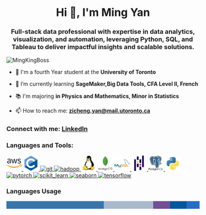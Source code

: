 <h1 align="center">Hi 👋, I'm Ming Yan </h1>
<h3 align="center">Full-stack data professional with expertise in data analytics, visualization, and automation, leveraging Python, SQL, and Tableau to deliver impactful insights and scalable solutions.</h3>

<p align="left">  <img src="https://komarev.com/ghpvc/?username=MingKingBoss&label=Profile Views&color=blue&style=flat-square" alt="MingKingBoss" /> </p>

- 🏫 I'm a fourth Year student at the **University of Toronto**

- 🌱 I’m currently learning **SageMaker,Big Data Tools, CFA Level II, French**

- 📚 I'm majoring **in Physics and Mathematics, Minor in Statistics**

- 📫 How to reach me: **zicheng.yan@mail.utoronto.ca**

<h3 align="left">
  Connect with me: <a href="https://www.linkedin.com/in/ming-yan-zicheng/" target="_blank">LinkedIn</a>
</h3>
<p align="left">
 
</p>
<h3 align="left">Languages and Tools:</h3>
<p align="left"> 
  <a href="https://aws.amazon.com" target="_blank" rel="noreferrer"> 
    <img src="https://raw.githubusercontent.com/devicons/devicon/master/icons/amazonwebservices/amazonwebservices-original-wordmark.svg" alt="aws" width="40" height="40"/> 
  </a> 
  <a href="https://www.cprogramming.com/" target="_blank" rel="noreferrer"> 
    <img src="https://raw.githubusercontent.com/devicons/devicon/master/icons/c/c-original.svg" alt="c" width="40" height="40"/> 
  </a> 
  <a href="https://git-scm.com/" target="_blank" rel="noreferrer"> 
    <img src="https://www.vectorlogo.zone/logos/git-scm/git-scm-icon.svg" alt="git" width="40" height="40"/> 
  </a> 
  <a href="https://hadoop.apache.org/" target="_blank" rel="noreferrer"> 
    <img src="https://www.vectorlogo.zone/logos/apache_hadoop/apache_hadoop-icon.svg" alt="hadoop" width="40" height="40"/> 
  </a> 
  <a href="https://www.linux.org/" target="_blank" rel="noreferrer"> 
    <img src="https://raw.githubusercontent.com/devicons/devicon/master/icons/linux/linux-original.svg" alt="linux" width="40" height="40"/> 
  </a> 
  <a href="https://www.mongodb.com/" target="_blank" rel="noreferrer"> 
    <img src="https://raw.githubusercontent.com/devicons/devicon/master/icons/mongodb/mongodb-original-wordmark.svg" alt="mongodb" width="40" height="40"/> 
  </a> 
  <a href="https://www.mysql.com/" target="_blank" rel="noreferrer"> 
    <img src="https://raw.githubusercontent.com/devicons/devicon/master/icons/mysql/mysql-original-wordmark.svg" alt="mysql" width="40" height="40"/> 
  </a> 
  <a href="https://pandas.pydata.org/" target="_blank" rel="noreferrer"> 
    <img src="https://raw.githubusercontent.com/devicons/devicon/2ae2a900d2f041da66e950e4d48052658d850630/icons/pandas/pandas-original.svg" alt="pandas" width="40" height="40"/> 
  </a> 
  <a href="https://www.postgresql.org" target="_blank" rel="noreferrer"> 
    <img src="https://raw.githubusercontent.com/devicons/devicon/master/icons/postgresql/postgresql-original-wordmark.svg" alt="postgresql" width="40" height="40"/> 
  </a> 
  <a href="https://www.python.org" target="_blank" rel="noreferrer"> 
    <img src="https://raw.githubusercontent.com/devicons/devicon/master/icons/python/python-original.svg" alt="python" width="40" height="40"/> 
  </a> 
  <a href="https://pytorch.org/" target="_blank" rel="noreferrer"> 
    <img src="https://www.vectorlogo.zone/logos/pytorch/pytorch-icon.svg" alt="pytorch" width="40" height="40"/> 
  </a> 
  <a href="https://scikit-learn.org/" target="_blank" rel="noreferrer"> 
    <img src="https://upload.wikimedia.org/wikipedia/commons/0/05/Scikit_learn_logo_small.svg" alt="scikit_learn" width="40" height="40"/> 
  </a> 
  <a href="https://seaborn.pydata.org/" target="_blank" rel="noreferrer"> 
    <img src="https://seaborn.pydata.org/_images/logo-mark-lightbg.svg" alt="seaborn" width="40" height="40"/> 
  </a> 
  <a href="https://www.tensorflow.org" target="_blank" rel="noreferrer"> 
    <img src="https://www.vectorlogo.zone/logos/tensorflow/tensorflow-icon.svg" alt="tensorflow" width="40" height="40"/> 
  </a> 
</p>

</p>
<h3 align="left">Languages Usage</h3>
<div style="display: flex; align-items: center;">
  <div style="background-color: #3776AB; width: 50.32%; height: 20px;" title="Python 50.32%"></div>
  <div style="background-color: #A8B9CC; width: 25.72%; height: 20px;" title="C 25.72%"></div>
  <div style="background-color: #734F96; width: 8.66%; height: 20px;" title="Fortran 8.66%"></div>
  <div style="background-color: #00599C; width: 8.65%; height: 20px;" title="C++ 8.65%"></div>
  <div style="background-color: #276DC3; width: 6.65%; height: 20px;" title="R 6.65%"></div>
</div>
</p>
